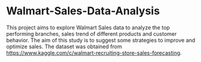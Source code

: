 # Walmart-Sales-Data-Analysis
This project aims to explore Walmart Sales data to analyze the top performing branches, sales trend of different products and customer behavior. The aim of this study is to suggest some strategies to improve and optimize sales. The dataset was obtained from  https://www.kaggle.com/c/walmart-recruiting-store-sales-forecasting. 
